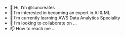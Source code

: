 - 👋 Hi, I’m @suncreates
- 👀 I’m interested in becoming an expert in AI & ML
- 🌱 I’m currently learning AWS Data Analytics Speciality
- 💞️ I’m looking to collaborate on ...
- 📫 How to reach me ...

<!---
suncreates/suncreates is a ✨ special ✨ repository because its `README.md` (this file) appears on your GitHub profile.
You can click the Preview link to take a look at your changes.
--->

